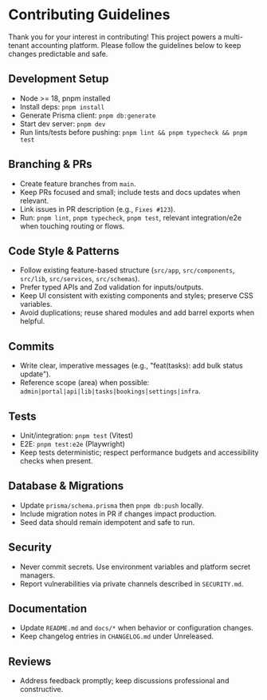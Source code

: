 # Contributing Guidelines

Thank you for your interest in contributing! This project powers a multi-tenant accounting platform. Please follow the guidelines below to keep changes predictable and safe.

## Development Setup
- Node >= 18, pnpm installed
- Install deps: `pnpm install`
- Generate Prisma client: `pnpm db:generate`
- Start dev server: `pnpm dev`
- Run lints/tests before pushing: `pnpm lint && pnpm typecheck && pnpm test`

## Branching & PRs
- Create feature branches from `main`.
- Keep PRs focused and small; include tests and docs updates when relevant.
- Link issues in PR description (e.g., `Fixes #123`).
- Run: `pnpm lint`, `pnpm typecheck`, `pnpm test`, relevant integration/e2e when touching routing or flows.

## Code Style & Patterns
- Follow existing feature-based structure (`src/app`, `src/components`, `src/lib`, `src/services`, `src/schemas`).
- Prefer typed APIs and Zod validation for inputs/outputs.
- Keep UI consistent with existing components and styles; preserve CSS variables.
- Avoid duplications; reuse shared modules and add barrel exports when helpful.

## Commits
- Write clear, imperative messages (e.g., "feat(tasks): add bulk status update").
- Reference scope (area) when possible: `admin|portal|api|lib|tasks|bookings|settings|infra`.

## Tests
- Unit/integration: `pnpm test` (Vitest)
- E2E: `pnpm test:e2e` (Playwright)
- Keep tests deterministic; respect performance budgets and accessibility checks when present.

## Database & Migrations
- Update `prisma/schema.prisma` then `pnpm db:push` locally.
- Include migration notes in PR if changes impact production.
- Seed data should remain idempotent and safe to run.

## Security
- Never commit secrets. Use environment variables and platform secret managers.
- Report vulnerabilities via private channels described in `SECURITY.md`.

## Documentation
- Update `README.md` and `docs/*` when behavior or configuration changes.
- Keep changelog entries in `CHANGELOG.md` under Unreleased.

## Reviews
- Address feedback promptly; keep discussions professional and constructive.
